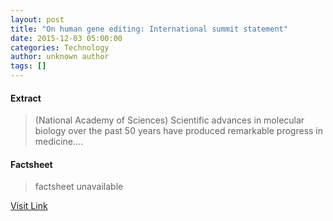 ```yaml
---
layout: post
title: "On human gene editing: International summit statement"
date: 2015-12-03 05:00:00
categories: Technology
author: unknown author
tags: []
---
```



#### Extract
>(National Academy of Sciences) Scientific advances in molecular biology over the past 50 years have produced remarkable progress in medicine....

#### Factsheet
>factsheet unavailable

[Visit Link](http://www.eurekalert.org/pub_releases/2015-12/naos-ohg120315.php)


